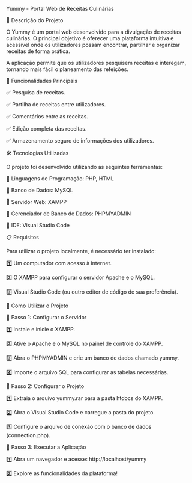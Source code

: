 Yummy - Portal Web de Receitas Culinárias

📌 Descrição do Projeto


O Yummy é um portal web desenvolvido para a divulgação de receitas culinárias. O principal objetivo é oferecer uma plataforma intuitiva e acessível onde os utilizadores possam encontrar, partilhar e organizar receitas de forma prática.

A aplicação permite que os utilizadores pesquisem receitas e interegam, tornando mais fácil o planeamento das refeições.


🚀 Funcionalidades Principais

✅ Pesquisa de receitas.

✅ Partilha de receitas entre utilizadores.

✅ Comentários entre as receitas.

✅ Edição completa das receitas.

✅ Armazenamento seguro de informações dos utilizadores.


🛠 Tecnologias Utilizadas

O projeto foi desenvolvido utilizando as seguintes ferramentas:

🔹 Linguagens de Programação: PHP, HTML

🔹 Banco de Dados: MySQL

🔹 Servidor Web: XAMPP

🔹 Gerenciador de Banco de Dados: PHPMYADMIN

🔹 IDE: Visual Studio Code


📋 Requisitos

Para utilizar o projeto localmente, é necessário ter instalado:

1️⃣ Um computador com acesso à internet.

2️⃣ O XAMPP para configurar o servidor Apache e o MySQL.

3️⃣ Visual Studio Code (ou outro editor de código de sua preferência).



🏁 Como Utilizar o Projeto



🔹 Passo 1: Configurar o Servidor


1️⃣ Instale e inicie o XAMPP.


2️⃣ Ative o Apache e o MySQL no painel de controle do XAMPP.


3️⃣ Abra o PHPMYADMIN e crie um banco de dados chamado yummy.


4️⃣ Importe o arquivo SQL para configurar as tabelas necessárias.



🔹 Passo 2: Configurar o Projeto


1️⃣ Extraia o arquivo yummy.rar para a pasta htdocs do XAMPP.


2️⃣ Abra o Visual Studio Code e carregue a pasta do projeto.


3️⃣ Configure o arquivo de conexão com o banco de dados (connection.php).



🔹 Passo 3: Executar a Aplicação


1️⃣ Abra um navegador e acesse: http://localhost/yummy


2️⃣ Explore as funcionalidades da plataforma!
